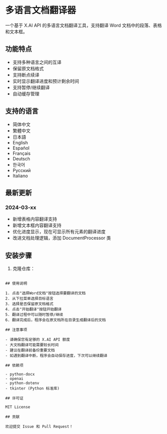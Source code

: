 # 多语言文档翻译器

一个基于 X.AI API 的多语言文档翻译工具，支持翻译 Word 文档中的段落、表格和文本框。

## 功能特点

- 支持多种语言之间的互译
- 保留原文档格式
- 支持断点续译
- 实时显示翻译进度和预计剩余时间
- 支持暂停/继续翻译
- 自动缓存管理

## 支持的语言

- 简体中文
- 繁體中文
- 日本語
- English
- Español
- Français
- Deutsch
- 한국어
- Русский
- Italiano

## 最新更新

### 2024-03-xx
- 新增表格内容翻译支持
- 新增文本框内容翻译支持
- 优化进度显示，现在可显示所有元素的翻译进度
- 改进文档处理逻辑，添加 DocumentProcessor 类

## 安装步骤

1. 克隆仓库：
```

## 使用说明

1. 点击"选择Word文档"按钮选择要翻译的文档
2. 从下拉菜单选择目标语言
3. 选择是否保留原文档格式
4. 点击"开始翻译"按钮开始翻译
5. 翻译过程中可以随时暂停/继续
6. 翻译完成后，程序会在原文档所在目录生成翻译后的文档

## 注意事项

- 请确保您有足够的 X.AI API 额度
- 大文档翻译可能需要较长时间
- 建议在翻译前备份重要文档
- 如遇到翻译中断，程序会自动保存进度，下次可以继续翻译

## 依赖项

- python-docx
- openai
- python-dotenv
- tkinter (Python 标准库)

## 许可证

MIT License

## 贡献

欢迎提交 Issue 和 Pull Request！